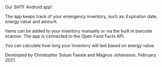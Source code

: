 Our SHTF Android app!

The app keeps track of your emergency inventory, such as: Expiration date, energy value and amount.

Items can be added to your inventory manually or via the built in barcode scanner.
The app is connected to the Open Food Facts API.

You can calculate how long your inventory will last based on energy value.

Developed by Christopher Solum Faeste and Magnus Johansson, February 2021.
